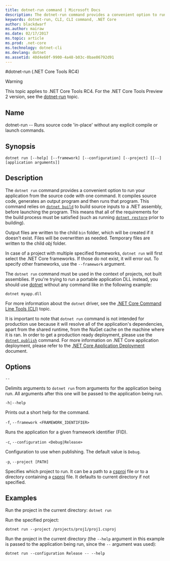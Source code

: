 ```yaml
---
title: dotnet-run command | Microsoft Docs
description: The dotnet-run command provides a convenient option to run your application from the source code.
keywords: dotnet-run, CLI, CLI command, .NET Core
author: blackdwarf
ms.author: mairaw
ms.date: 02/17/2017
ms.topic: article
ms.prod: .net-core
ms.technology: dotnet-cli
ms.devlang: dotnet
ms.assetid: 40d4e60f-9900-4a48-b03c-0bae06792d91
---
```


#dotnet-run (.NET Core Tools RC4)

> [!WARNING]
> This topic applies to .NET Core Tools RC4. For the .NET Core Tools Preview 2 version,
> see the [dotnet-run](../../tools/dotnet-run.md) topic.

## Name 

dotnet-run -- Runs source code 'in-place' without any explicit compile or launch commands.

## Synopsis

`dotnet run [--help] [--framework] [--configuration]
    [--project] [[--] [application arguments]]`

## Description
The `dotnet run` command provides a convenient option to run your application from the source code with one command. It compiles source code, generates an output program and then runs that program. This command relies on [`dotnet build`](dotnet-build.md) to build source inputs to a .NET assembly, before launching the program. This means that all of the requirements for the build process must be satisfied (such as running [`dotnet restore`](dotnet-restore.md) prior to building). 

Output files are written to the child `bin` folder, which will be created if it doesn't exist. Files will be overwritten as needed. Temporary files are written to the child *obj* folder.  

In case of a project with multiple specified frameworks, `dotnet run` will first select the .NET Core frameworks. If those do not exist, it will error out. To specify other frameworks, use the `--framework` argument.

The `dotnet run` command must be used in the context of projects, not built assemblies. If you're trying to run a portable application DLL instead, you should use [dotnet](dotnet.md) without any command like in the following example:
 
`dotnet myapp.dll`

For more information about the `dotnet` driver, see the [.NET Core Command Line Tools (CLI)](index.md) topic.

It is important to note that `dotnet run` command is not intended for production use because it will resolve all of the application's dependencies, apart from the shared runtime, from the NuGet cache on the machine where it is ran. In order to get a production ready deployment, please use the [`dotnet publish`](dotnet-publish.md) command. For more information on .NET Core application deployment, please refer to the [.NET Core Application Deployment](../deploying/index.md) document. 

## Options

`--`

Delimits arguments to `dotnet run` from arguments for the application being run. 
All arguments after this one will be passed to the application being run. 

`-h|--help`

Prints out a short help for the command.

`-f`, `--framework <FRAMEWORK_IDENTIFIER>`

Runs the application for a given framework identifier (FID). 

`-c`, `--configuration <Debug|Release>`

Configuration to use when publishing. The default value is `Debug`.

`-p`, `--project [PATH]`

Specifies which project to run. 
It can be a path to a [csproj](csproj.md) file or to a directory containing a [csproj](csproj.md) file. It defaults to
current directory if not specified. 

## Examples

Run the project in the current directory:
`dotnet run` 

Run the specified project:

`dotnet run --project /projects/proj1/proj1.csproj`

Run the project in the current directory (the `--help` argument in this example is passed to the application being run, since the `--` argument was used):

`dotnet run --configuration Release -- --help`